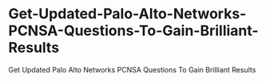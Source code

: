 # Get-Updated-Palo-Alto-Networks-PCNSA-Questions-To-Gain-Brilliant-Results
Get Updated Palo Alto Networks PCNSA Questions To Gain Brilliant Results
